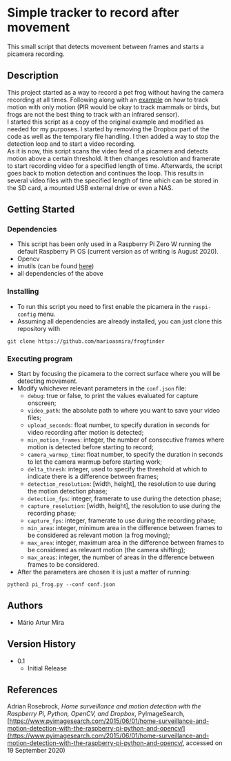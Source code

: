# Simple tracker to record after movement

This small script that detects movement between frames and starts a picamera recording.

## Description

This project started as a way to record a pet frog without having the camera recording at all times. Following along with an [example](https://www.pyimagesearch.com/2015/06/01/home-surveillance-and-motion-detection-with-the-raspberry-pi-python-and-opencv/) on how to track motion with only motion (PIR would be okay to track mammals or birds, but frogs are not the best thing to track with an infrared sensor).  
I started this script as a copy of the original example and modified as needed for my purposes. I started by removing the Dropbox part of the code as well as the temporary file handling. I then added a way to stop the detection loop and to start a video recording.  
As it is now, this script scans the video feed of a picamera and detects motion above a certain threshold. It then changes resolution and framerate to start recording video for a specified length of time. Afterwards, the script goes back to motion detection and continues the loop. This results in several video files with the specified length of time which can be stored in the SD card, a mounted USB external drive or even a NAS.

## Getting Started

### Dependencies

* This script has been only used in a Raspberry Pi Zero W running the default Raspberry Pi OS (current version as of writing is August 2020).
* Opencv
* imutils (can be found [here](https://github.com/jrosebr1/imutils))
* all dependencies of the above

### Installing

* To run this script you need to first enable the picamera in the `raspi-config` menu.
* Assuming all dependencies are already installed, you can just clone this repository with
```
git clone https://github.com/marioasmira/frogfinder
```

### Executing program

* Start by focusing the picamera to the correct surface where you will be detecting movement.
* Modify whichever relevant parameters in the `conf.json` file:
  - `debug`: true or false, to print the values evaluated for capture onscreen; 
  * `video_path`: the absolute path to where you want to save your video files;
  * `upload_seconds`: float number, to specify duration in seconds for video recording after motion is detected;
  * `min_motion_frames`: integer, the number of consecutive frames where motion is detected before starting to record;
  * `camera_warmup_time`: float number, to specify the duration in seconds to let the camera warmup before starting work;
  * `delta_thresh`: integer, used to specify the threshold at which to indicate there is a difference between frames;
  * `detection_resolution`: [width, height], the resolution to use during the motion detection phase;
  * `detection_fps`: integer, framerate to use during the detection phase;
  * `capture_resolution`: [width, height], the resolution to use during the recording phase;
  * `capture_fps`: integer, framerate to use during the recording phase;
  * `min_area`: integer, minimum area in the difference between frames to be considered as relevant motion (a frog moving);
  * `max_area`: integer, maximum area in the difference between frames to be considered as relevant motion (the camera shifting);
  * `max_areas`: integer, the number of areas in the difference between frames to be considered. 
* After the parameters are chosen it is just a matter of running:
```
python3 pi_frog.py --conf conf.json
```

## Authors

* Mário Artur Mira

## Version History

* 0.1
    * Initial Release

## References

Adrian Rosebrock, *Home surveillance and motion detection with the Raspberry Pi, Python, OpenCV, and Dropbox*, PyImageSearch, [https://www.pyimagesearch.com/2015/06/01/home-surveillance-and-motion-detection-with-the-raspberry-pi-python-and-opencv/](https://www.pyimagesearch.com/2015/06/01/home-surveillance-and-motion-detection-with-the-raspberry-pi-python-and-opencv/, accessed on 19 September 2020)
